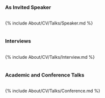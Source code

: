 <div>
  <h3> As Invited Speaker </h3> <br>
  {% include About/CV/Talks/Speaker.md %}
</div>

<div>
  <br> <h3> Interviews </h3> <br>
  {% include About/CV/Talks/Interview.md %}
</div>

<div>
  <br> <h3> Academic and Conference Talks </h3><br>
  {% include About/CV/Talks/Conference.md %}
</div>
